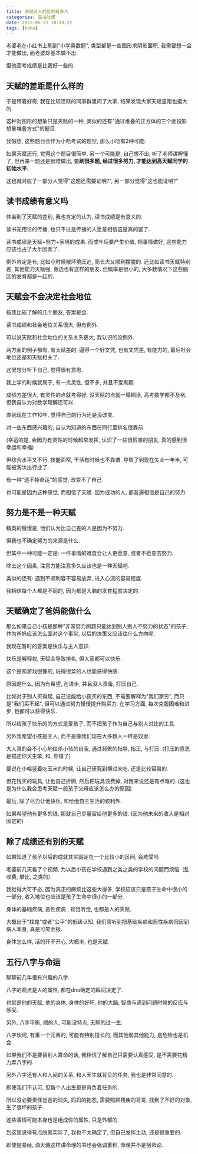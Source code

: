 ```yaml
---
title: 天赋对人的影响有多大
categories: 生活吐槽
date: 2025-05-23 10:49:22
tags: [haha]
---
```

老婆老在小红书上刷到"小学奥数题", 类型都是一些图形求阴影面积, 我需要想一会才能做出, 而老婆却基本做不出.

但他高考成绩是比我好一些的.

<!--more-->

## 天赋的差距是什么样的

于是带着好奇, 我在比较活跃的同事群里问了大家, 结果发现大家天赋差距也挺大的.

这种对图形的想象只是天赋的一种, 类似的还有"通过堆叠的正方体的三个面投影想象堆叠方式"的题目.

我假想, 这些题目会作为小哈考试的题型, 那么小哈有2种可能:

如果天赋还行, 觉得这个题目很简单, 另一个可能是, 自己想不出, 听了老师讲解懂了, 但再来一题还是很难做出, 要**刷很多题, 经过很多努力, 才能达到高天赋同学的初始水平**.

这也就对应了一部分人觉得"这题还需要证明?", 另一部分觉得"这也能证明?"

## 读书成绩有意义吗

体会到了天赋的差别, 我也肯定的认为, 读书成绩是有意义的.

读书无用论的传播, 也只不过是传播的人愿意相信这是真的罢了.

读书成绩是天赋+努力+家境的成果. 而成年后要产生价值, 把事情做好, 这些能力应该也占了大半因素了.

例外肯定是有, 比如小时候被环境压迫, 而长大又顺利摆脱的. 还比如读书天赋特别差, 其他能力天赋强, 身边也有这样的朋友. 但概率是很小的, 大多数情况下这些脑区的发育都是一起的.

## 天赋会不会决定社会地位

按我比较了解的几个朋友, 答案是会.

读书成绩和社会地位关系很大, 但有例外.

可以说天赋和社会地位的关系关系更大, 我认识的没例外.

两方面的例子都有, 有天赋差的, 逼得一个好文凭, 也有文凭差, 有能力的, 最后社会地位还是和天赋相关了.

这里想分析下自己, 觉得很有意思.

我上学的时候就属于, 有一点灵性, 但不多, 并且不爱刷题.

成绩方差很大, 有灵性的点就考得好, 没天赋的点就一塌糊涂, 高考数学都不及格, 但我自认为对数学理解还可以.

直到现在工作10年, 觉得自己的行为还是没改变.

对一些东西感兴趣的, 自认为知道的东西在同行里排名很靠前.

(幸运的是, 会因为有灵性的时候超常发挥, 认识了一些很厉害的朋友, 真的感到很幸运和幸福)

但综合水平又不行, 技能面窄, 干活有时候也不靠谱. 导致了到现在失业一年半, 可能被淘汰出行业了.

有一种"逃不掉命运"的感觉, 改变不了自己.

也可能是因为这种感觉, 而相信了天赋. 因为成功的人, 都普遍相信是自己的努力.

## 努力是不是一种天赋

精英的傲慢是, 他们认为比自己差的人是因为不努力.

但我也不确定努力的来源是什么.

但其中一种可能一定是: 一件事情的难度会让人更愿意, 或者不愿意去努力.

除去这个因素, 注意力能注意多久应该也是一种天赋吧.

类似的还有: 遇到不顺利容不容易放弃, 进入心流的容易程度.

我相信每个人都是不同的, 因为都是大脑的发育程度决定的.

## 天赋确定了爸妈能做什么

那么如果自己小孩是那种"非常努力刷题只能达到别人别人不努力的状态"的孩子, 作为爸妈应该怎么面对这个事实, 以后的决策又应该往什么方向呢.

我现在暂时的答案是快乐与主人意识.

快乐是解释权, 天赋会导致排名, 但大家都可以快乐.

这个是和游戏很像的, 玩得很菜的人也能获得快感.

原因是什么, 因为有希望, 在进步, 并且没人责备, 打压自己.

比如对于别人买得起, 自己没能给小孩买的东西, 不需要解释为"我们家穷", 而只是"我们买不起", 但可以通过努力慢慢提升购买力. 在学习方面, 每次克服困难和进步, 也都可以获得快乐.

所以给孩子快乐的的方式是爱孩子, 而不把孩子作为自己与别人对比的工具.

另外我希望小孩是主人, 而不是像我们现在大多数人一样是奴隶.

大人真的会不小心地绞杀小孩的自我, 通过频繁的指导, 指正, 与打压. (打压的意思是描述你天生笨, 和, 你错了)

要说在小哈竖着吃玉米的时候, 让自己研究到横过来吃, 还是比较容易的.

但花钱买的玩具, 让他自己折腾, 然后把玩具浪费掉, 对我来说还是有点难的. (这也是为什么我会思考天赋一般孩子父母应该怎么办的原因)

最后, 除了尽力让他快乐, 和给他自主生活的权利外.

如果希望他有更多的钱, 那就自己尽量留给他更多的钱. (因为他未来的收入是相对固定的)

## 除了成绩还有别的天赋

如果知道了孩子以后的成就其实固定在一个比较小的区间, 会难受吗

老婆前几天看了个视频, 为以后小孩在学校遇到之类之类的学校的问题而烦恼. (乱收费, 攀比, 之类的)

我觉得大可不必, 因为真正的麻烦比这些大得多, 学校应该只是孩子生命中很小的一部分, 收入地位也应该是孩子生命中很小的一部分.

身体的基础疾病, 恶性疾病 , 视觉听觉, 也都是人的天赋.

大概出于"找鬼"或者"公平"的低级认知, 我们常听到把基础疾病和恶性疾病归因到病人本身, 真是可笑至极.

身体怎么样, 活的开不开心, 大概率, 也是天赋.

## 五行八字与命运

聊聊前几年很有兴趣的八字.

八字的观点是人的属性, 都在dna确定的瞬间决定了.

也就是他的天赋, 他的身体, 身体的好坏, 他的大脑, 智商与遇到问题时候的反应与感受.

另外, 八字平衡, 顺的人, 可能没特点, 无聊的过一生.

八字坎坷, 有重一个元素的, 可能有特别擅长的, 而其他弱其他能力, 是危险也是机会.

如果我们不是要替别人算命的话, 我相信了解自己只需要认真感受, 是不需要花精力弄八字的.

另外八字还有人和人间的关系, 和人天生就背负的任务, 我也是非常同意的.

即使我们不认可, 但每个人出生都是背负着任务的.

所以没必要责怪爸爸的消失, 妈妈的抱怨, 需要照顾残疾的哥哥, 找到了不好的对象, 生了很坏的孩子.

这些事情可能本身也是组成你的属性, 只是外部的.

到这里说得有点脱离实际了, 我也不太确定了, 但自己发挥主动, 还是很重要的.

即使是易经, 滴天髓这样讲命理的书也会强调重积, 命理并不是宿命论.
